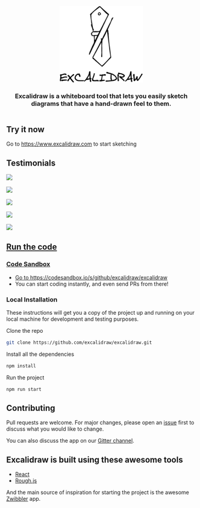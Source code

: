 <div align="center" style="display:flex;flex-direction:column;">
    <a href="https://excalidraw.com">
        <img src=".github/assets/logo.png" alt="" width="220px" height="202"/>
    </a>
    <h3>Excalidraw is a whiteboard tool that lets you easily sketch diagrams that have a hand-drawn feel to them.</h3>
</div>

## Try it now

Go to https://www.excalidraw.com to start sketching

## Testimonials

<a href="https://twitter.com/Lissy_Sykes/status/1213813117177729026"><img width="398" src="https://user-images.githubusercontent.com/197597/71783813-dbf8a600-2fa0-11ea-9c0d-bb3cc45969e6.png"></a>

<a href="https://twitter.com/dan_abramov/status/1213762494428262400"><img width="398" src="https://user-images.githubusercontent.com/197597/71783990-4d395880-2fa3-11ea-9ad7-186138db5003.png"></a>

<a href="https://twitter.com/kyehohenberger/status/1214288572037025792"><img width="423" src="https://user-images.githubusercontent.com/197597/71851802-34f13880-308c-11ea-9416-191099e6349c.png"></a>

<a href="https://twitter.com/jordwalke/status/1214858186789806080"><img width="434" src="https://user-images.githubusercontent.com/197597/72036874-07a1b780-3251-11ea-99e8-6bafd93483a0.png"></a>

<a href="https://twitter.com/lucasazzola/status/1215126440330416128"><img width="429" src="https://user-images.githubusercontent.com/197597/72039003-48e99580-3258-11ea-8daa-85dd055f2a82.png">


## Run the code

### Code Sandbox

- Go to https://codesandbox.io/s/github/excalidraw/excalidraw
- You can start coding instantly, and even send PRs from there!

### Local Installation

These instructions will get you a copy of the project up and running on your local machine for development and testing purposes.

Clone the repo

```bash
git clone https://github.com/excalidraw/excalidraw.git
```

Install all the dependencies

```bash
npm install
```

Run the project

```bash
npm run start
```

## Contributing

Pull requests are welcome. For major changes, please open an [issue](https://github.com/excalidraw/excalidraw/issues) first to discuss what you would like to change.

You can also discuss the app on our [Gitter channel](https://gitter.im/excalidraw/community).

## Excalidraw is built using these awesome tools

- [React](https://reactjs.org/)
- [Rough.js](https://roughjs.com/)

And the main source of inspiration for starting the project is the awesome [Zwibbler](https://zwibbler.com/demo/) app.
